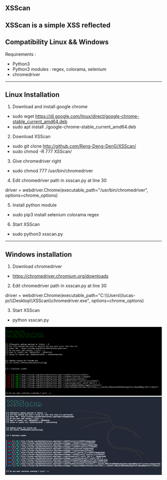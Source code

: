 XSScan
-------------------------------------------------------------------------------------

XSScan is a simple XSS reflected
-------------------------------------------------------------------------------------
Compatibility Linux && Windows
-------------------------------------------------------------------------------------
Requirements :

- Python3
- Python3 modules : regex, colorama, selenium
- chromedriver
-------------------------------------------------------------------------------------

Linux Installation
-------------------------------------------------------------------------------------

1) Download and install google chrome

- sudo wget https://dl.google.com/linux/direct/google-chrome-stable_current_amd64.deb
- sudo apt install ./google-chrome-stable_current_amd64.deb

2) Download XSScan

- sudo git clone http://github.com/Reng-Deng-DenG/XSScan/
- sudo chmod -R 777 XSScan/

3) Give chromedriver right

- sudo chmod 777 /usr/bin/chromedriver

4) Edit chromedriver path in xsscan.py at line 30

driver = webdriver.Chrome(executable_path="/usr/bin/chromedriver", options=chrome_options)

5) Install python module

- sudo pip3 install selenium colorama regex

6) Start XSScan

- sudo python3 xsscan.py

-------------------------------------------------------------------------------------
Windows installation
-------------------------------------------------------------------------------------

1) Download chromedriver

- https://chromedriver.chromium.org/downloads

2) Edit chromedriver path in xsscan.py at line 30

driver = webdriver.Chrome(executable_path="C:\\\Users\\\lucas-pc\\\Desktop\\\XSScan\\\chromedriver.exe", options=chrome_options)

3) Start XSScan

- python xsscan.py


![alt text](https://github.com/Reng-Deng-DenG/XSScan/blob/master/XSScan.py.png?raw=trueg)
![alt text](https://github.com/Reng-Deng-DenG/XSScan/blob/master/XSScan.py.2.png?raw=trueg)







